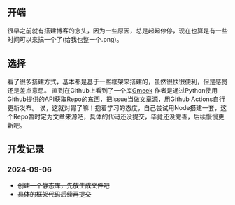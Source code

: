 ## 开端
很早之前就有搭建博客的念头，因为一些原因，总是起起停停，现在也算是有一些时间可以来搞一个了(给我也整一个.png)。
## 选择
看了很多搭建方式，基本都是基于一些框架来搭建的，虽然很快很便利，但是感觉还是差点意思。
直到在Github上看到了一个库[Gmeek](https://github.com/Meekdai/Gmeek) 作者是通过Python使用Github提供的API获取Repo的东西，把Issue当做文章源，用Github Actions自行更新发布。
诶，这就对胃了嘛！抱着学习的态度，自己尝试用Node搭建一套，这个Repo暂时定为文章来源吧，具体的代码还没提交，毕竟还没完善，后续慢慢更新吧。
## 开发记录

### 2024-09-06

- ~~创建一个静态库，先放生成文件吧~~
- ~~具体的框架代码后续再提交~~